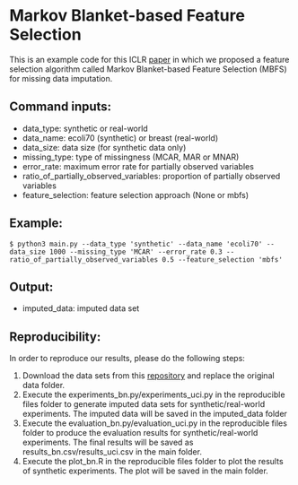 # Markov Blanket-based Feature Selection

This is an example code for this ICLR [paper](https://openreview.net/pdf?id=GrpU6dxFmMN) in which we proposed a feature selection algorithm called Markov Blanket-based Feature Selection (MBFS) for missing data imputation.

## Command inputs:

- data_type: synthetic or real-world
- data_name: ecoli70 (synthetic) or breast (real-world)
- data_size: data size (for synthetic data only)
- missing_type: type of missingness (MCAR, MAR or MNAR)
- error_rate: maximum error rate for partially observed variables
- ratio_of_partially_observed_variables: proportion of partially observed variables
- feature_selection: feature selection approach (None or mbfs)

## Example:

```angular2html
$ python3 main.py --data_type 'synthetic' --data_name 'ecoli70' --data_size 1000 --missing_type 'MCAR' --error_rate 0.3 --ratio_of_partially_observed_variables 0.5 --feature_selection 'mbfs'
```

## Output:
- imputed_data: imputed data set


## Reproducibility:

In order to reproduce our results, please do the following steps:

1. Download the data sets from this [repository][1] and replace the original data folder.
2. Execute the experiments_bn.py/experiments_uci.py in the reproducible files folder to generate imputed data sets for synthetic/real-world experiments. The imputed data will be saved in the imputed_data folder
3. Execute the evaluation_bn.py/evaluation_uci.py in the reproducible files folder to produce the evaluation results for synthetic/real-world experiments. The final results will be saved as results_bn.csv/results_uci.csv in the main folder.
4. Execute the plot_bn.R in the reproducible files folder to plot the results of synthetic experiments. The plot will be saved in the main folder.

[1]: https://github.com/Enderlogic/MBMF_data_repository "data repository"
